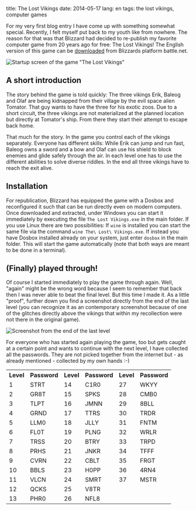 title: The Lost Vikings
date: 2014-05-17
lang: en
tags: the lost vikings, computer games

For my very first blog entry I have come up with something somewhat special. Recently, I felt myself put back to my youth like from nowhere. The reason for that was that Blizzard had decided to re-publish my favorite computer game from 20 years ago for free: The Lost Vikings! The English version of this game can be [downloaded][battlenet] from Blizzards platform battle.net.

![Startup screen of the game "The Lost Vikings"][thelostvikings_logo]

## A short introduction

The story behind the game is told quickly: The three vikings Erik, Baleog and Olaf are being kidnapped from their village by the evil space alien Tomator. That guy wants to have the three for his exotic zoos. Due to a short circuit, the three vikings are not materialized at the planned location but directly at Tomator's ship. From there they start their attempt to escape back home.

That much for the story. In the game you control each of the vikings separately. Everyone has different skills: While Erik can jump and run fast, Baleog owns a sword and a bow and Olaf can use his shield to block enemies and glide safely through the air. In each level one has to use the different abilities to solve diverse riddles. In the end all three vikings have to reach the exit alive.

## Installation

For republication, Blizzard has equipped the game with a Dosbox and reconfigured it such that can be run directly even on modern computers. Once downloaded and extracted, under Windows you can start it immediately by executing the file `The Lost Vikings.exe` in the main folder. If you use Linux there are two possibilities: If `wine` is installed you can start the same file via the command `wine The\ Lost\ Vikings.exe`. If instead you have Dosbox installed already on your system, just enter `dosbox` in the main folder. This will start the game automatically (note that both ways are meant to be done in a terminal).

## (Finally) played through!

Of course I started immediately to play the game through again. Well, &quot;again&quot; might be the wrong word because I seem to remember that back then I was never able to beat the final level. But this time I made it. As a little &quot;proof&quot;, further down you find a screenshot directly from the end of the last level (you can recognize it as an contemporary screenshot because of one of the glitches directly above the vikings that within my recollection were not there in the original game).

![Screenshot from the end of the last level][thelostvikings_end]

For everyone who has started again playing the game, too but gets caught at a certain point and wants to continue with the next level, I have collected all the passwords. They are not picked together from the internet but - as already mentioned - collected by my own hands :-)

<table>
	<tr>
		<th>Level</th>
		<th>Password</th>		
		<th>Level</th>
		<th>Password</th>		
		<th>Level</th>
		<th>Password</th>		
	</tr>
	<tr>
		<td>1</td><td>STRT</td>
		<td>14</td><td>C1R0</td>
		<td>27</td><td>WKYY</td>
	</tr>
	<tr>
		<td>2</td><td>GR8T</td>
		<td>15</td><td>SPKS</td>
		<td>28</td><td>CMB0</td>
	</tr>
	<tr>
		<td>3</td><td>TLPT</td>
		<td>16</td><td>JMNN</td>
		<td>29</td><td>8BLL</td>
	</tr>
	<tr>
		<td>4</td><td>GRND</td>
		<td>17</td><td>TTRS</td>
		<td>30</td><td>TRDR</td>
	</tr>
	<tr>
		<td>5</td><td>LLM0</td>
		<td>18</td><td>JLLY</td>
		<td>31</td><td>FNTM</td>
	</tr>
	<tr>
		<td>6</td><td>FL0T</td>
		<td>19</td><td>PLNG</td>
		<td>32</td><td>WRLR</td>
	</tr>
	<tr>
		<td>7</td><td>TRSS</td>
		<td>20</td><td>BTRY</td>
		<td>33</td><td>TRPD</td>
	</tr>
	<tr>
		<td>8</td><td>PRHS</td>
		<td>21</td><td>JNKR</td>
		<td>34</td><td>TFFF</td>
	</tr>
	<tr>
		<td>9</td><td>CVRN</td>
		<td>22</td><td>CBLT</td>
		<td>35</td><td>FRGT</td>
	</tr>
	<tr>
		<td>10</td><td>BBLS</td>
		<td>23</td><td>H0PP</td>
		<td>36</td><td>4RN4</td>
	</tr>
	<tr>
		<td>11</td><td>VLCN</td>
		<td>24</td><td>SMRT</td>
		<td>37</td><td>MSTR</td>
	</tr>
	<tr>
		<td>12</td><td>QCKS</td>
		<td>25</td><td>V8TR</td>		
	</tr>
	<tr>
		<td>13</td><td>PHR0</td>
		<td>26</td><td>NFL8</td>		
	</tr>
	
</table>

[battlenet]: https://us.battle.net/account/download/?show=classic
[thelostvikings_logo]: /files/images/thelostvikings-logo.png
[thelostvikings_end]: /files/images/thelostvikings-end.png

